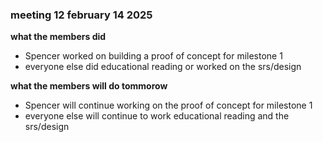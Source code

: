 ### meeting 12 february 14 2025
**what the members did**
- Spencer worked on building a proof of concept for milestone 1
- everyone else did educational reading or worked on the srs/design

**what the members will do tommorow**
- Spencer will continue working on the proof of concept for milestone 1
- everyone else will continue to work educational reading and the srs/design

